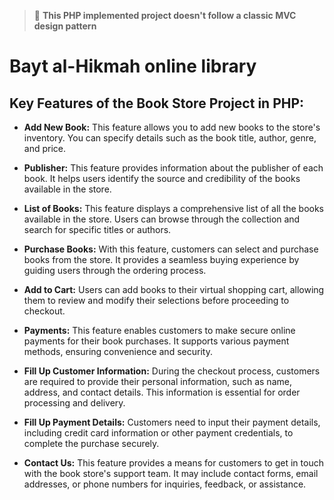 > :notebook: **This PHP implemented project doesn't follow a classic MVC design pattern**

# Bayt al-Hikmah online library

## Key Features of the Book Store Project in PHP:

- **Add New Book:** This feature allows you to add new books to the store's inventory. You can specify details such as the book title, author, genre, and price.

- **Publisher:** This feature provides information about the publisher of each book. It helps users identify the source and credibility of the books available in the store.

- **List of Books:** This feature displays a comprehensive list of all the books available in the store. Users can browse through the collection and search for specific titles or authors.

- **Purchase Books:** With this feature, customers can select and purchase books from the store. It provides a seamless buying experience by guiding users through the ordering process.

- **Add to Cart:** Users can add books to their virtual shopping cart, allowing them to review and modify their selections before proceeding to checkout.

- **Payments:** This feature enables customers to make secure online payments for their book purchases. It supports various payment methods, ensuring convenience and security.

- **Fill Up Customer Information:** During the checkout process, customers are required to provide their personal information, such as name, address, and contact details. This information is essential for order processing and delivery.

- **Fill Up Payment Details:** Customers need to input their payment details, including credit card information or other payment credentials, to complete the purchase securely.

- **Contact Us:** This feature provides a means for customers to get in touch with the book store's support team. It may include contact forms, email addresses, or phone numbers for inquiries, feedback, or assistance.
